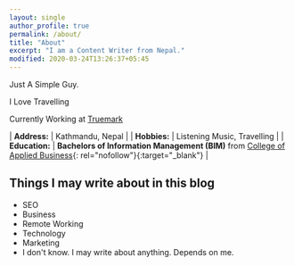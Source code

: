 ```yaml
---
layout: single
author_profile: true
permalink: /about/
title: "About"
excerpt: "I am a Content Writer from Nepal."
modified: 2020-03-24T13:26:37+05:45
---
```


Just A Simple Guy.

I Love Travelling

Currently Working at [Truemark](https://truemark.com.np/)

| **Address:** | Kathmandu, Nepal |
| **Hobbies:** | Listening Music, Travelling |
| **Education:** | **Bachelors of Information Management (BIM)** from [College of Applied Business](http://www.cab.edu.np/){: rel="nofollow"}{:target="\_blank"} |

## Things I may write about in this blog

- SEO
- Business
- Remote Working
- Technology
- Marketing
- I don't know. I may write about anything. Depends on me.
